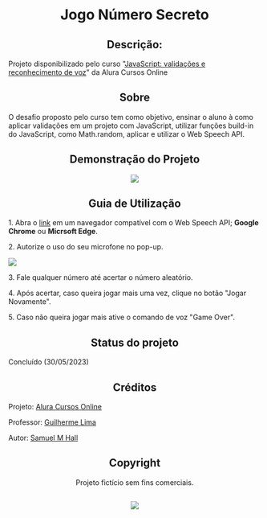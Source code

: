 <h1 align="center">Jogo Número Secreto</h1>

<h2 align="center">Descrição:</h2>
Projeto disponibilizado pelo curso "<a href="https://cursos.alura.com.br/course/javascript-validacoes-reconhecimento-voz">JavaScript: validações e reconhecimento de voz</a>" da Alura Cursos Online

<h2 align="center">Sobre</h2>
O desafio proposto pelo curso tem como objetivo, ensinar o aluno à como aplicar validações em um projeto com JavaScript, utilizar funções build-in do JavaScript, como Math.random, aplicar e utilizar o Web Speech API.

<h2 align="center">Demonstração do Projeto</h2>
<p align="center">
  <img src="https://cdn.discordapp.com/attachments/702716336169680908/1113179958534213783/Untitled_design.gif"></img>
</p>

<h2 align="center">Guia de Utilização</h2>
  <p>1. Abra o <a href="https://jogo-numero-secreto-liard.vercel.app">link</a> em um navegador compatível com o Web Speech API; <strong>Google Chrome</strong> ou <strong>Micrsoft Edge</strong>.</p>
  <p>2. Autorize o uso do seu microfone no pop-up.</p>
  <img src="https://cdn.discordapp.com/attachments/702716336169680908/1113185517215961169/image.png">
  <p>3. Fale qualquer número até acertar o número aleatório.</p>
  <p>4. Após acertar, caso queira jogar mais uma vez, clique no botão "Jogar Novamente".</p>
  <p>5. Caso não queira jogar mais ative o comando de voz "Game Over".</p>
  
<h2 align="center">Status do projeto</h2>
  Concluído (30/05/2023)

<h2 align="center">Créditos</h2>
  <p>Projeto: <a href="https://cursos.alura.com.br/">Alura Cursos Online</a></p>
  <p>Professor: <a href="https://www.linkedin.com/in/guilherme-lima-458925178/">Guilherme Lima</a></p>
  <p>Autor: <a href="https://github.com/zSxxU">Samuel M Hall</a>
 
<h2 align="center">Copyright</h2>
<p align="center">Projeto fictício sem fins comerciais.<p>

<h2><div align="center"><img src="https://www.epicdigitais.com.br/wp-content/uploads/2019/09/alura-e1584016996575.png"></div></h2>
